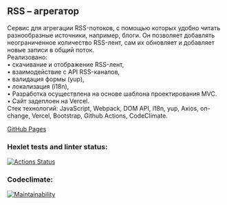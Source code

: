 ## RSS – агрегатор
Сервис для агрегации RSS-потоков, с помощью которых удобно читать разнообразные источники, например, блоги. Он позволяет добавлять неограниченное количество RSS-лент, сам их обновляет и добавляет новые записи в общий поток.\
Реализовано:\
• скачивание и отображение RSS-лент,\
• взаимодействие с API RSS-каналов,\
• валидация формы (yup),\
• локализация (i18n),\
• Разработка осуществлена на основе шаблона проектирования MVC.\
• Сайт задеплоен на Vercel.\
Стек технологий: JavaScript, Webpack, DOM API, i18n, yup, Axios, on-change, Vercel, Bootstrap, Github Actions, CodeClimate.

[GitHub Pages](https://frontend-project-11-b1ckbeard.vercel.app/)

### Hexlet tests and linter status:
[![Actions Status](https://github.com/B1ckbeard/frontend-project-11/workflows/hexlet-check/badge.svg)](https://github.com/B1ckbeard/frontend-project-11/actions)
### Codeclimate:
[![Maintainability](https://api.codeclimate.com/v1/badges/7520a444d604d6931619/maintainability)](https://codeclimate.com/github/B1ckbeard/frontend-project-11/maintainability)
